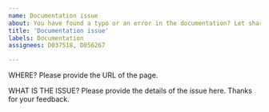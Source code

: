 ```yaml
---
name: Documentation issue
about: You have found a typo or an error in the documentation? Let share it with us so that we can improve the content. Thanks!
title: 'Documentation issue'
labels: Documentation
assignees: D037518, D056267

---
```


WHERE?
Please provide the URL of the page.

WHAT IS THE ISSUE?
Please provide the details of the issue here. Thanks for your feedback.


